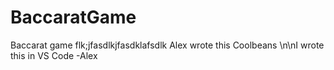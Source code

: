 # BaccaratGame
 Baccarat game
flk;jfasdlkjfasdklafsdlk
Alex wrote this
Coolbeans
\n\nI wrote this in VS Code -Alex